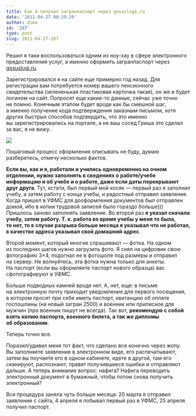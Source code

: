 ```yaml
---
title: Как я получал загранпаспорт через gosuslugi.ru
date: '2011-04-27 00:29:29'
author: dima
id: '287'
type: post
slug: 2011-04-27-287
---
```


Решил я таки воспользоваться одним из ноу-хау в сфере электронного предоставления услуг, а именно оформить загранпаспорт через [gosuslugi.ru](http://gosuslugi.ru "http://gosuslugi.ru").

Зарегистрировался я на сайте еще примерно год назад. Для регистрации вам потребуется номер вашего пенсионного свидетельства (зелененькая пластиковая карточка такая), он же и будет логином на сайт. Попросят еще какие-то данные, сейчас уже точно не помню. Конечным этапом будет вроде как бы смешной шаг, а именно получение кода подтверждения заказным письмом, хотя других быстрых способов подтвердить, что это именно вы зарегистрировались на портале, а не ваш сосед Гриша это сделал за вас, я не вижу.

![](/_bl/2/28386447.jpg)

Пошаговый процесс оформления описывать не буду, думаю разберетесь, отмечу несколько фактов.

**Если вы, как и я, работали и учились одновременно на очном отделении, нужно заполнять в сведениях о работе/учебе информацию и об учебе и о работе, даже если даты перекрывают друг друга**. Тут, кстати, был первый мой косяк — первый раз я заполнил учебу, а затем работу с конца учебы, и радостный отправил заявление. Когда пришел в УФМС для дооформления документов был отправлен домой, ибо в копии трудовой записей было гораздо больше)))  
Пришлось заново заполнять заявление. Во второй раз **я указал сначала учебу, затем работу. Т. к. работа во время учебы у меня то была, то нет, то в случае разрыва больше месяца я указывал что не работал, в качестве адреса указывал свой домашний адрес**.

Второй момент, который многие спрашивают — фотка. На одном из последних шагов нужно загрузить фото. Я снял на цифровик свою фотографию 3×4, подогнал ее в фотошопе под размеры и отправил на сервер. Не волнуйтесь, эта фотка нужна только для анкеты. На паспорт (если вы оформляете паспорт нового образца) вас сфотографируют в УФМС.

Больше подводных камней вроде нет. А, нет, еще: в письме на электронную почту приходит уведомление для первого посещения, в котором просят при себе иметь паспорт, квитанцию об оплате госпошлины (на новый загран 2500) и военник или приписное для мужчин (про военник пишут не всегда). Так вот, **рекомендую с собой взять копию паспорта, военного билета, а так же дипломы об образовании**.

Теперь точно все.

Поразил/удивил меня тот факт, что сделано все конечно через жопу. Вы заполняете заявление в электронном виде, его распечатывают, затем вы поучаете его в одном кабинете, идете в другой, там его сканируют, распознают, правят получившиеся ошибки и отправляют дальше. А теперь внимание вопрос: нафига? Нафига переводить электронный документ в бумажный, чтобы потом снова получить электронный?

Вся процедура заняла чуть больше месяца: 20 марта я отправил заявление с сайта, 4 апреля я побывал первый раз в УФМС, 25 апреля получил паспорт.